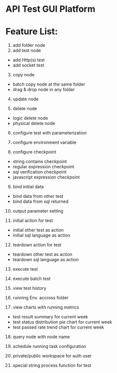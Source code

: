 # API Test GUI Platform

# Feature List:

1. add folder node
2. add test node
 - add Http(s) test
 - add socket test
3. copy node
 - batch copy node at the same folder
 - drag & drop node in any folder

4. update node

5. delete node
 - logic delete node
 - physical delete node

6. configure test with parameterization

7. configure environment variable

8. configure checkpoint
 - string contains checkpoint
 - regular expression checkpoint
 - sql verification checkpoint
 - javascript expression checkpoint

9. bind initial data
 - bind data from other test
 - bind data from sql returned

10. output parameter setting

11. initial action for test
 - initial other test as action
 - initial sql language as action

12. teardown action for test
 - teardown other test as action
 - teardown sql language as action

13. execute test

14. execute batch test

15. view test history

16. running Env. accross folder

17. view charts with running metrics
 - test result summary for current week
 - test status distribution pie chart for current week
 - test passed rate trend chart for current week

18. query node with node name

19. schedule running task configuration

20. private/public workspace for auth user

21. special string process function for test
